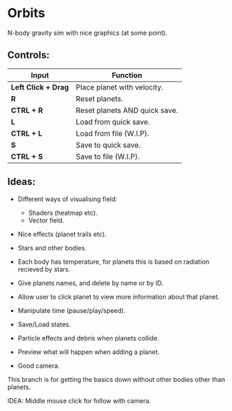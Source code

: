 # Orbits

N-body gravity sim with nice graphics (at some point).

## Controls:

Input | Function
--- | ---
**Left Click + Drag** | Place planet with velocity.
**R** | Reset planets.
**CTRL + R** | Reset planets AND quick save.
**L** | Load from quick save.
**CTRL + L** | Load from file (W.I.P).
**S** | Save to quick save.
**CTRL + S** | Save to file (W.I.P).

## Ideas:

- Different ways of visualising field:
    - Shaders (heatmap etc).
    - Vector field.

- Nice effects (planet trails etc).
- Stars and other bodies.
- Each body has temperature, for planets this is based on radiation recieved by stars.
- Give planets names, and delete by name or by ID.
- Allow user to click planet to view more information about that planet.
- Manipulate time (pause/play/speed).
- Save/Load states.
- Particle effects and debris when planets collide.
- Preview what will happen when adding a planet.
- Good camera.


This branch is for getting the basics down without other bodies other than planets.

IDEA: Middle mouse click for follow with camera.
